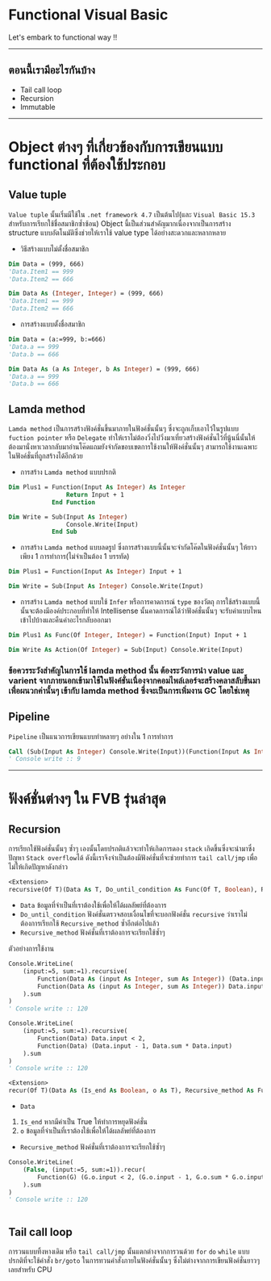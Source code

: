 # Functional Visual Basic
Let's embark to functional way !!
***

## ตอนนี้เรามีอะไรกันบ้าง
- Tail call loop
- Recursion
- Immutable
***
# Object ต่างๆ ที่เกี่ยวข้องกับการเขียนแบบ functional ที่ต้องใช้ประกอบ
## Value tuple
`Value tuple` นั้นเริ่มมีใช้ใน `.net framework 4.7` เป็นต้นไป(และ `Visual Basic 15.3` สำหรับการเรียกใช้ชื่อสมาชิกซ้ำซ้อน)
Object นี้เป็นส่วนสำคัญมากเนื่องจากเป็นการสร้าง structure แบบอัตโนมัติซึ่งช่วยให้เราใช้ value type ได้อย่างสะดวกและหลากหลาย

- วิธีสร้างแบบไม่ตั้งชื่อสมาชิก
```vb
Dim Data = (999, 666)
'Data.Item1 == 999
'Data.Item2 == 666
```
```vb
Dim Data As (Integer, Integer) = (999, 666)
'Data.Item1 == 999
'Data.Item2 == 666
```

- การสร้างแบบตั้งชื่อสมาชิก
```vb
Dim Data = (a:=999, b:=666)
'Data.a == 999
'Data.b == 666
```
```vb
Dim Data As (a As Integer, b As Integer) = (999, 666)
'Data.a == 999
'Data.b == 666
```

## Lamda method
`Lamda method` เป็นการสร้างฟังค์ชั่นขึ้นมาภายในฟังค์ชั่นนั้นๆ ซึ่งจะถูกเก็บเอาไว้ในรูปแบบ `fuction pointer` หรือ `Delegate` ทำให้เราไม่ต้องวิ่งไปวิ่งมาเที่ยวสร้างฟังค์ชั่นไว้ที่นู้นนี่นั้นให้ต้องมานั่งหาเวลากลับมาอ่านโค๊ดแถมยังจำกัดขอบเขตการใช้งานให้ฟังค์ชั่นนั้นๆ สามารถใช้งานเฉพาะในฟังค์ชั่นที่ถูกสร้างได้อีกด้วย

- การสร้าง `Lamda method` แบบปรกติ
```vb
Dim Plus1 = Function(Input As Integer) As Integer
                Return Input + 1
            End Function

Dim Write = Sub(Input As Integer)
                Console.Write(Input)
            End Sub
```

- การสร้าง `Lamda method` แบบลดรูป ซึ่งการสร้างแบบนี้นั้นจะจำกัดโค๊ดในฟังค์ชั่นนั้นๆ ให้ยาวเพียง 1 การทำการ(ไม่จำเป็นต้อง 1 บรรทัด)
```vb
Dim Plus1 = Function(Input As Integer) Input + 1

Dim Write = Sub(Input As Integer) Console.Write(Input)
```

- การสร้าง `Lamda method` แบบใช้ `Infer` หรือการคาดการณ์ `type` ของวัตถุ การใช้สร้างแบบนี้นั้นจะต้องมีองค์ประกอบที่ทำให้ Intellisense นั้นคาดการณ์ได้ว่าฟังค์ชั่นนั้นๆ จะรับค่าแบบไหนเข้าไปบ้างและคืนค่าอะไรกลับออกมา
```vb
Dim Plus1 As Func(Of Integer, Integer) = Function(Input) Input + 1

Dim Write As Action(Of Integer) = Sub(Input) Console.Write(Input)
```

### ข้อควรระวังสำคัญในการใช้ lamda method นั้น ต้องระวังการนำ value และ varient จากภายนอกเข้ามาใช้ในฟังค์ชั่นเนื่องจากคอมไพล์เลอร์จะสร้างคลาสลับขึ้นมาเพื่อผนวกค่านั้นๆ เข้ากับ lamda method ซึ่งจะเป็นการเพิ่มงาน GC โดยใช่เหตุ

## Pipeline
`Pipeline` เป็นแนวการเขียนแบบทำหลายๆ อย่างใน 1 การทำการ
```vb
Call (Sub(Input As Integer) Console.Write(Input))(Function(Input As Integer) Input + 1)(8))
' Console write :: 9
```
***
# ฟังค์ชั่นต่างๆ ใน FVB รุ่นล่าสุด

## Recursion
การเรียกใช้ฟังค์ชั่นนั้นๆ ซ้ำๆ เองนั้นโดยปรกติแล้วจะทำให้เกิดการดอง `stack` เกิดขึ้นซึ่งจะนำมาซึ่งปัญหา `Stack overflow`ได้ ดังนี้เราจึงจำเป็นต้องมีฟังค์ชั่นที่จะช่วยทำการ `tail call/jmp` เพื่อไม่ให้เกิดปัญหาดังกล่าว

```vb
<Extension>
recursive(Of T)(Data As T, Do_until_condition As Func(Of T, Boolean), Recursive_method As Func(Of T, T)) As T
```
- `Data` ข้อมูลที่จำเป็นที่เราต้องใช้เพื่อให้ได้ผลลัพย์ที่ต้องการ
- `Do_until_condition` ฟังค์ชั่นตรวจสอบเงื่อนไขที่จะบอกฟังค์ชั่น `recursive` ว่าเราไม่ต้องการเรียกใช้ `Recursive_method` ซ้ำอีกต่อไปแล้ว
- `Recursive_method` ฟังค์ชั่นที่เราต้องการจะเรียกใช้ซ้ำๆ

ตัวอย่างการใช้งาน
```vb
Console.WriteLine(
    (input:=5, sum:=1).recursive(
        Function(Data As (input As Integer, sum As Integer)) (Data.input - 1, Data.sum * Data.input),
        Function(Data As (input As Integer, sum As Integer)) Data.input < 2
    ).sum
)
' Console write :: 120
```
```vb
Console.WriteLine(
    (input:=5, sum:=1).recursive(
        Function(Data) Data.input < 2,
        Function(Data) (Data.input - 1, Data.sum * Data.input)
    ).sum
)
' Console write :: 120
```


```vb
<Extension>
recur(Of T)(Data As (Is_end As Boolean, o As T), Recursive_method As Func(Of (Is_end As Boolean, o As T), (Is_end As Boolean, o As T))) As T
```

- `Data` 
1. `Is_end` หากมีค่าเป็น True ให้ทำการหยุดฟังค์ชั่น 
2. `o` ข้อมูลที่จำเป็นที่เราต้องใช้เพื่อให้ได้ผลลัพย์ที่ต้องการ
- `Recursive_method` ฟังค์ชั่นที่เราต้องการจะเรียกใช้ซ้ำๆ

```vb
Console.WriteLine(
    (False, (input:=5, sum:=1)).recur(
        Function(G) (G.o.input < 2, (G.o.input - 1, G.o.sum * G.o.input))
    ).sum
)
' Console write :: 120
```
```vb
```

## Tail call loop
การวนแบบทิ้งหางเดิม หรือ `tail call/jmp` นั้นแตกต่างจากการวนด้วย `for` `do` `while` แบบปรกติที่จะใช้คำสั่ง `br/goto` ในการทวนคำสั่งภายในฟังค์ชั่นนั้นๆ ซึ่งไม่ต่างจากการเขียนฟังค์ชั่นยาวๆ เลยสำหรับ CPU
